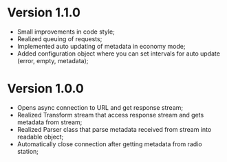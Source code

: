 Version 1.1.0
===

- Small improvements in code style;
- Realized queuing of requests;
- Implemented auto updating of metadata in economy mode;
- Added configuration object where you can set intervals for auto update (error, empty, metadata);

Version 1.0.0
===

- Opens async connection to URL and get response stream;
- Realized Transform stream that access response stream and gets metadata from stream;
- Realized Parser class that parse metadata received from stream into readable object;
- Automatically close connection after getting metadata from radio station;